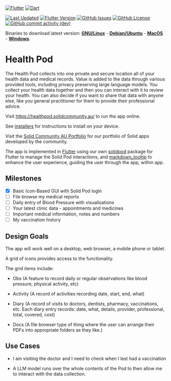 [![Flutter](https://img.shields.io/badge/Flutter-%2302569B.svg?style=for-the-badge&logo=Flutter&logoColor=white)](https://flutter.dev)
[![Dart](https://img.shields.io/badge/dart-%230175C2.svg?style=for-the-badge&logo=dart&logoColor=white)](https://dart.dev)

[![Last Updated](https://img.shields.io/github/last-commit/anusii/healthpod?label=last%20updated)](https://github.com/anusii/healthpod/commits/dev/)
[![Flutter Version](https://img.shields.io/badge/dynamic/yaml?url=https://raw.githubusercontent.com/anusii/healthpod/master/pubspec.yaml&query=$.version&label=version)](https://github.com/anusii/healthpod/blob/dev/CHANGELOG.md)
[![GitHub Issues](https://img.shields.io/github/issues/anusii/healthpod)](https://github.com/anusii/healthpod/issues)
[![GitHub License](https://img.shields.io/github/license/anusii/healthpod)](https://raw.githubusercontent.com/anusii/healthpod/main/LICENSE)
[![GitHub commit activity (dev)](https://img.shields.io/github/commit-activity/w/anusii/healthpod/dev)](https://github.com/gjwgit/rattle/commits/dev/)

Binaries to download latest version:
[**GNU/Linux**](https://solidcommunity.au/healthpod-dev-linux.zip) -
[**Debian/Ubuntu**](https://solidcommunity.au/healthpod_amd64.deb) -
[**MacOS**](https://solidcommunity.au/healthpod-dev-macos.zip) -
[**Windows**](https://solidcommunity.au/healthpod-dev-windows-inno.exe).

# Health Pod

The Health Pod collects into one private and secure location all of
your health data and medical records. Value is added to the data
through various provided tools, including privacy preserving large
language models. You collect your health data together and then you
can interact with it to review your health. You can also decide if you
want to share that data with anyone else, like you general
practitioner for them to provide their professional advice.

Visit https://healthpod.solidcommunity.au/ to run the app online.

See [installers](installers/README.md) for instructions to install on
your device.

Visit the [Solid Community AU Portfolio](https://solidcommunity.au)
for our portfolio of Solid apps developed by the community.

The app is implemented in [Flutter](https://flutter.dev) using our own
[solidpod](https://pub.dev/packages/solidpod) package for Flutter to
manage the Solid Pod interactions, and
[markdown_tooltip](https://pub.dev/packages/markdown_tooltip) to
enhance the user experience, guiding the user through the app, within
app.

## Milestones

- [X] Basic Icon-Based GUI with Solid Pod login
- [ ] File browse my medical reports
- [ ] Daily entry of Blood Pressure with visualisations
- [ ] Your latest clinic data - appointments and medicines
- [ ] Important medical information, notes and numbers
- [ ] My vaccination history

## Design Goals

The app will work well on a desktop, web browser, a mobile phone or
tablet.

A grid of icons provides access to the functionality.

The grid items include:

+ Obs (A feature to record daily or regular observations like
  blood pressure, physical activity, etc)

+ Activity (A record of activities recording date, start, end, what)

+ Diary (A record of visits to doctors, dentists, pharmacy,
  vaccinations, etc. Each diary entry records: date, what, details,
  provider, professional, total, covered, cost)

+ Docs (A file browser type of thing where the user can arrange their
  PDFs into appropriate folders as they like.)

## Use Cases

+ I am visiting the doctor and I need to check when I last had a
  vaccination

+ A LLM model runs over the whole contents of the Pod to then allow me
  to interact with the data collection.
